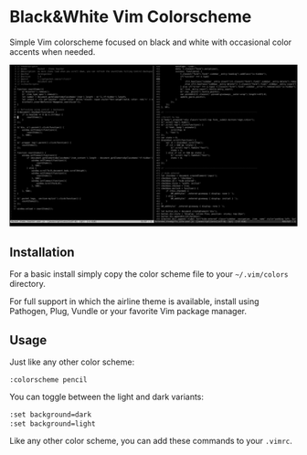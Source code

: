 # Black&White Vim Colorscheme

Simple Vim colorscheme focused on black and white with occasional color accents when needed.

![Screenshot](screenshot.png)


## Installation

For a basic install simply copy the color scheme file to your `~/.vim/colors` directory.

For full support in which the airline theme is available, install using Pathogen, Plug, Vundle or your favorite Vim package manager.


## Usage

Just like any other color scheme:

```vim
:colorscheme pencil
```

You can toggle between the light and dark variants:

```vim
:set background=dark
:set background=light
```

Like any other color scheme, you can add these commands to your `.vimrc`.
